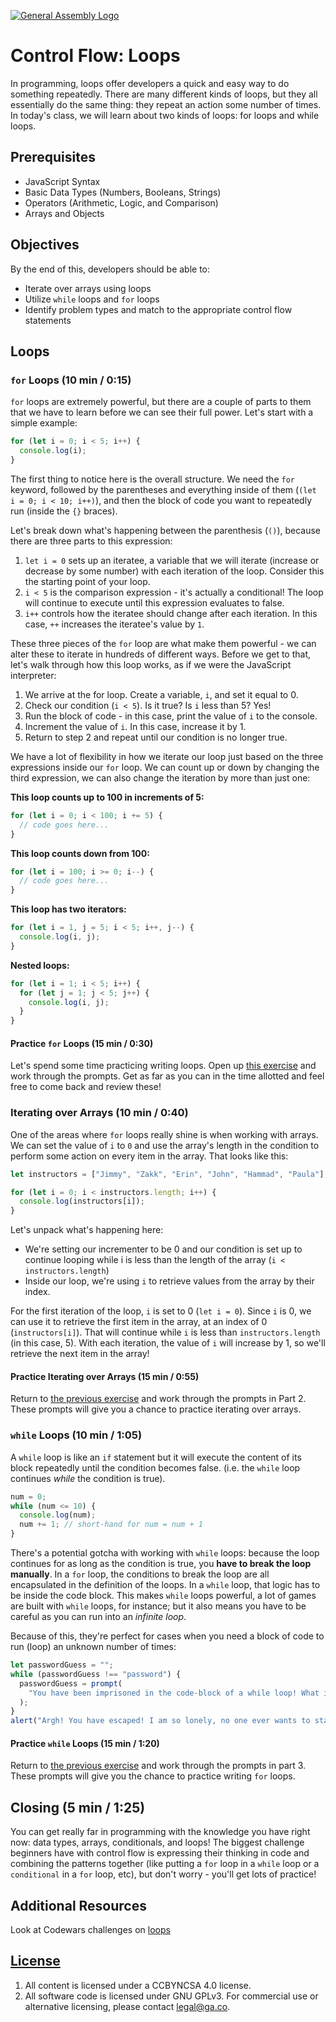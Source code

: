 [![General Assembly Logo](https://camo.githubusercontent.com/1a91b05b8f4d44b5bbfb83abac2b0996d8e26c92/687474703a2f2f692e696d6775722e636f6d2f6b6538555354712e706e67)](https://generalassemb.ly/education/web-development-immersive)

# Control Flow: Loops

In programming, loops offer developers a quick and easy way to do something
repeatedly. There are many different kinds of loops, but they all essentially do
the same thing: they repeat an action some number of times. In today's class, we
will learn about two kinds of loops: for loops and while loops.

## Prerequisites

- JavaScript Syntax
- Basic Data Types (Numbers, Booleans, Strings)
- Operators (Arithmetic, Logic, and Comparison)
- Arrays and Objects

## Objectives

By the end of this, developers should be able to:

- Iterate over arrays using loops
- Utilize `while` loops and `for` loops
- Identify problem types and match to the appropriate control flow statements

## Loops

### `for` Loops (10 min / 0:15)

`for` loops are extremely powerful, but there are a couple of parts to them that
we have to learn before we can see their full power. Let's start with a simple
example:

```js
for (let i = 0; i < 5; i++) {
  console.log(i);
}
```

The first thing to notice here is the overall structure. We need the `for`
keyword, followed by the parentheses and everything inside of them
(`(let i = 0; i < 10; i++)`), and then the block of code you want to repeatedly
run (inside the `{}` braces).

Let's break down what's happening between the parenthesis (`()`), because there
are three parts to this expression:

1. `let i = 0` sets up an iteratee, a variable that we will iterate (increase or
   decrease by some number) with each iteration of the loop. Consider this the
   starting point of your loop.
2. `i < 5` is the comparison expression - it's actually a conditional! The loop
   will continue to execute until this expression evaluates to false.
3. `i++` controls how the iteratee should change after each iteration. In this
   case, `++` increases the iteratee's value by `1`.

These three pieces of the `for` loop are what make them powerful - we can alter
these to iterate in hundreds of different ways. Before we get to that, let's
walk through how this loop works, as if we were the JavaScript interpreter:

1. We arrive at the for loop. Create a variable, `i`, and set it equal to 0.
2. Check our condition (`i < 5`). Is it true? Is `i` less than 5? Yes!
3. Run the block of code - in this case, print the value of `i` to the console.
4. Increment the value of `i`. In this case, increase it by 1.
5. Return to step 2 and repeat until our condition is no longer true.

We have a lot of flexibility in how we iterate our loop just based on the three
expressions inside our `for` loop. We can count up or down by changing the third
expression, we can also change the iteration by more than just one:

**This loop counts up to 100 in increments of 5:**

```js
for (let i = 0; i < 100; i += 5) {
  // code goes here...
}
```

**This loop counts down from 100:**

```js
for (let i = 100; i >= 0; i--) {
  // code goes here...
}
```

**This loop has two iterators:**

```js
for (let i = 1, j = 5; i < 5; i++, j--) {
  console.log(i, j);
}
```

**Nested loops:**

```js
for (let i = 1; i < 5; i++) {
  for (let j = 1; j < 5; j++) {
    console.log(i, j);
  }
}
```

#### Practice `for` Loops (15 min / 0:30)

Let's spend some time practicing writing loops. Open up
[this exercise](https://git.generalassemb.ly/dc-wdi-fundamentals/js-loops-practice)
and work through the prompts. Get as far as you can in the time allotted and
feel free to come back and review these!

### Iterating over Arrays (10 min / 0:40)

One of the areas where `for` loops really shine is when working with arrays. We
can set the value of `i` to `0` and use the array's length in the condition to
perform some action on every item in the array. That looks like this:

```js
let instructors = ["Jimmy", "Zakk", "Erin", "John", "Hammad", "Paula"];

for (let i = 0; i < instructors.length; i++) {
  console.log(instructors[i]);
}
```

Let's unpack what's happening here:

- We're setting our incrementer to be 0 and our condition is set up to continue
  looping while i is less than the length of the array
  (`i < instructors.length`)
- Inside our loop, we're using `i` to retrieve values from the array by their
  index.

For the first iteration of the loop, `i` is set to 0 (`let i = 0`). Since `i` is
0, we can use it to retrieve the first item in the array, at an index of 0
(`instructors[i]`). That will continue while `i` is less than
`instructors.length` (in this case, 5). With each iteration, the value of `i`
will increase by 1, so we'll retrieve the next item in the array!

#### Practice Iterating over Arrays (15 min / 0:55)

Return to
[the previous exercise](https://git.generalassemb.ly/dc-wdi-fundamentals/js-loops-practice)
and work through the prompts in Part 2. These prompts will give you a chance to
practice iterating over arrays.

### `while` Loops (10 min / 1:05)

A `while` loop is like an `if` statement but it will execute the content of its
block repeatedly until the condition becomes false. (i.e. the `while` loop
continues _while_ the condition is true).

```js
num = 0;
while (num <= 10) {
  console.log(num);
  num += 1; // short-hand for num = num + 1
}
```

There's a potential gotcha with working with `while` loops: because the loop
continues for as long as the condition is true, you **have to break the loop
manually**. In a `for` loop, the conditions to break the loop are all
encapsulated in the definition of the loops. In a `while` loop, that logic has
to be inside the code block. This makes `while` loops powerful, a lot of games
are built with `while` loops, for instance; but it also means you have to be
careful as you can run into an _infinite loop_.

Because of this, they're perfect for cases when you need a block of code to run
(loop) an unknown number of times:

```js
let passwordGuess = "";
while (passwordGuess !== "password") {
  passwordGuess = prompt(
    "You have been imprisoned in the code-block of a while loop! What is the magic word to exit?"
  );
}
alert("Argh! You have escaped! I am so lonely, no one ever wants to stay.");
```

#### Practice `while` Loops (15 min / 1:20)

Return to
[the previous exercise](https://git.generalassemb.ly/dc-wdi-fundamentals/js-loops-practice)
and work through the prompts in part 3. These prompts will give you the chance
to practice writing `for` loops.

## Closing (5 min / 1:25)

You can get really far in programming with the knowledge you have right now:
data types, arrays, conditionals, and loops! The biggest challenge beginners
have with control flow is expressing their thinking in code and combining the
patterns together (like putting a `for` loop in a `while` loop or a
`conditional` in a `for` loop, etc), but don't worry - you'll get lots of
practice!

## Additional Resources

Look at Codewars challenges on
[loops](https://www.codewars.com/kata/search/javascript?beta=false&q=&r=-8&r=-7&tags=Loops)

## [License](LICENSE)

1. All content is licensed under a CC­BY­NC­SA 4.0 license.
1. All software code is licensed under GNU GPLv3. For commercial use or
   alternative licensing, please contact legal@ga.co.
